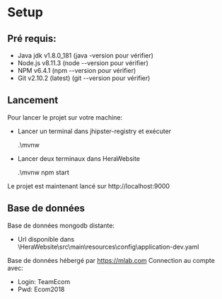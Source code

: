 
# Setup

## Pré  requis:

  - Java jdk v1.8.0_181 (java -version pour vérifier)
  - Node.js v8.11.3 (node --version pour vérifier)
  - NPM v6.4.1 (npm --version pour vérifier)
  - Git v2.10.2 (latest) (git --version pour vérifier)
  
## Lancement

Pour lancer le projet sur votre machine:

  - Lancer un terminal dans jhipster-registry et exécuter
  
     .\mvnw

  - Lancer deux terminaux dans HeraWebsite
  
     .\mvnw
     npm start

Le projet est maintenant lancé sur http://localhost:9000

## Base de données

Base de données mongodb distante: 
  - Url disponible dans \HeraWebsite\src\main\resources\config\application-dev.yaml
  
Base de données hébergé par https://mlab.com
Connection au compte avec:
  - Login: TeamEcom
  - Pwd: Ecom2018
  

  
  
  
  
